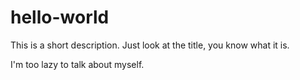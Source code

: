 # hello-world
This is a short description. Just look at the title, you know what it is.

I'm too lazy to talk about myself.
